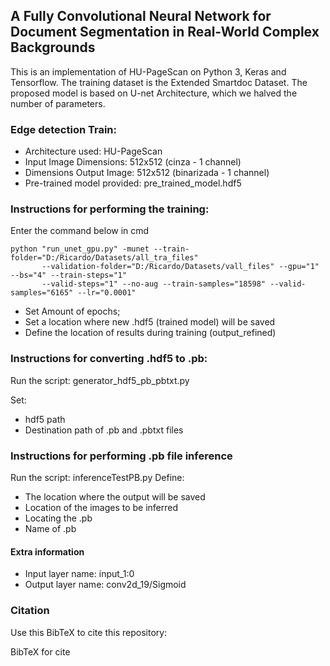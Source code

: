## A Fully Convolutional Neural Network for Document Segmentation in Real-World Complex Backgrounds

This is an implementation of HU-PageScan on Python 3, Keras and Tensorflow. The training dataset is the Extended Smartdoc Dataset. The proposed model is based on U-net Architecture, which we halved the number of parameters.

### Edge detection Train:

* Architecture used: HU-PageScan
* Input Image Dimensions: 512x512 (cinza - 1 channel)
* Dimensions Output Image: 512x512 (binarizada - 1 channel)
* Pre-trained model provided: pre_trained_model.hdf5


### Instructions for performing the training:

Enter the command below in cmd
```
python "run_unet_gpu.py" -munet --train-folder="D:/Ricardo/Datasets/all_tra_files" 
       --validation-folder="D:/Ricardo/Datasets/vall_files" --gpu="1" --bs="4" --train-steps="1" 
       --valid-steps="1" --no-aug --train-samples="18598" --valid-samples="6165" --lr="0.0001"
```
- Set Amount of epochs;
- Set a location where new .hdf5 (trained model) will be saved
- Define the location of results during training (output_refined)



### Instructions for converting .hdf5 to .pb:

Run the script: generator_hdf5_pb_pbtxt.py

Set:
- hdf5 path
- Destination path of .pb and .pbtxt files

### Instructions for performing .pb file inference

Run the script: inferenceTestPB.py
Define:
- The location where the output will be saved
- Location of the images to be inferred
- Locating the .pb
- Name of .pb

#### Extra information

  - Input layer name: input_1:0
  - Output layer name: conv2d_19/Sigmoid

### Citation

Use this BibTeX  to cite this repository:

BibTeX  for cite
